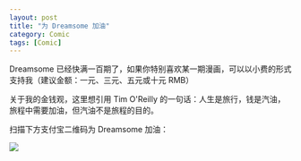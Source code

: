 ```yaml
---
layout: post
title: "为 Dreamsome 加油"
category: Comic
tags: [Comic]
---
```



Dreamsome 已经快满一百期了，如果你特别喜欢某一期漫画，可以以小费的形式支持我（建议金额：一元、三元、五元或十元 RMB）

关于我的金钱观，这里想引用 Tim O'Reilly 的一句话：人生是旅行，钱是汽油，旅程中需要加油，但汽油不是旅程的目的。

扫描下方支付宝二维码为 Dreamsome 加油：

![](http://ww4.sinaimg.cn/mw690/534218ffjw1esbmsw8830j216y16yn3n.jpg)









